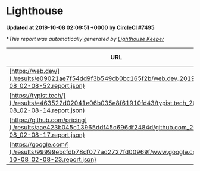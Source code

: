 
# Lighthouse

**Updated at 2019-10-08 02:09:51 +0000 by [CircleCI #7495](https://circleci.com/gh/ItinerisLtd/lighthouse-keeper-example/7495)**

**This report was automatically generated by [Lighthouse Keeper](https://github.com/itinerisltd/lighthouse-keeper)*

| URL | Performance | Accessibility | Best Practices | SEO | PWA | Updated At |
| --- | --- | --- | --- | --- | --- | --- |
| [https://web.dev/](./results/e09021ae7f54dd9f3b549cb0bc165f2b/web.dev_2019-10-08_02-08-52.report.json) | 0.91 | 0.9 | 1 | 0.96 | 1 | 2019-10-08T02:08:52.619Z |
| [https://typist.tech/](./results/e463522d02041e06b035e8f61910fd43/typist.tech_2019-10-08_02-08-14.report.json) |  |  |  |  |  | 2019-10-08T02:08:14.570Z |
| [https://github.com/pricing](./results/aae423b045c13965ddf45c696df2484d/github.com_2019-10-08_02-08-17.report.json) | 0.7 | 0.93 | 0.93 | 0.92 | 0.56 | 2019-10-08T02:08:17.296Z |
| [https://google.com/](./results/99999ebcfdb78df077ad2727fd00969f/www.google.com_2019-10-08_02-08-23.report.json) | 0.95 | 0.86 | 0.93 | 0.83 | 0.56 | 2019-10-08T02:08:23.662Z |
